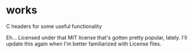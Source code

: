 works
=====

C headers for some useful functionality

Eh...  Licensed under that MIT license that's gotten pretty popular, lately.  I'll update this again when I'm better familiarized with License files.
